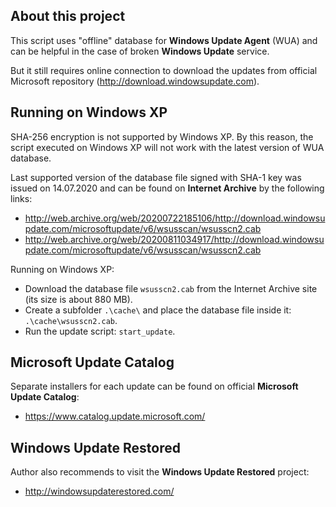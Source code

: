 About this project
------------------
This script uses "offline" database for **Windows Update Agent** (WUA) and can be helpful in the case of broken **Windows Update** service.

But it still requires online connection to download the updates from official Microsoft repository (http://download.windowsupdate.com).

Running on Windows XP
---------------------
SHA-256 encryption is not supported by Windows XP.
By this reason, the script executed on Windows XP will not work with the latest version of WUA database.

Last supported version of the database file signed with SHA-1 key was issued on 14.07.2020 and can be found on **Internet Archive** by the following links:
* http://web.archive.org/web/20200722185106/http://download.windowsupdate.com/microsoftupdate/v6/wsusscan/wsusscn2.cab
* http://web.archive.org/web/20200811034917/http://download.windowsupdate.com/microsoftupdate/v6/wsusscan/wsusscn2.cab

Running on Windows XP:
* Download the database file ``wsusscn2.cab`` from the Internet Archive site (its size is about 880 MB).
* Create a subfolder ``.\cache\`` and place the database file inside it: ``.\cache\wsusscn2.cab``.
* Run the update script: ``start_update``.

Microsoft Update Catalog
------------------------
Separate installers for each update can be found on official **Microsoft Update Catalog**:
* https://www.catalog.update.microsoft.com/

Windows Update Restored
-----------------------
Author also recommends to visit the **Windows Update Restored** project:
* http://windowsupdaterestored.com/
